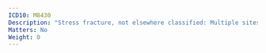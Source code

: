 ```yaml
---
ICD10: M8430
Description: "Stress fracture, not elsewhere classified: Multiple sites"
Matters: No
Weight: 0
---
```

